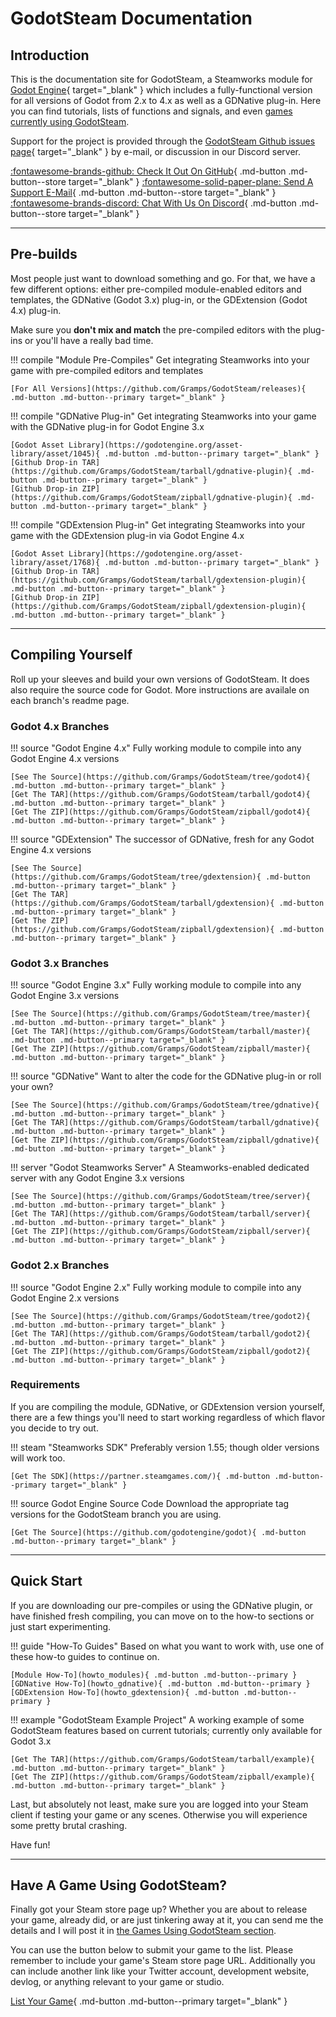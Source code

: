 # GodotSteam Documentation

## Introduction

This is the documentation site for GodotSteam, a Steamworks module for [Godot Engine](https://godotengine.org){ target="_blank" } which includes a fully-functional version for all versions of Godot from 2.x to 4.x as well as a GDNative plug-in. Here you can find tutorials, lists of functions and signals, and even [games currently using GodotSteam](games.md).

Support for the project is provided through the [GodotSteam Github issues page](https://github.com/Gramps/GodotSteam/issues){ target="_blank" } by e-mail, or discussion in our Discord server.

<div class="link-grid" markdown>

[:fontawesome-brands-github: Check It Out On GitHub](https://github.com/Gramps/GodotSteam){ .md-button .md-button--store target="_blank" }
[:fontawesome-solid-paper-plane: Send A Support E-Mail](mailto:godotsteam@coaguco.com){ .md-button .md-button--store target="_blank" }
[:fontawesome-brands-discord: Chat With Us On Discord](https://discord.gg/SJRSq6K){ .md-button .md-button--store target="_blank" }

</div>

---

## Pre-builds

Most people just want to download something and go.  For that, we have a few different options: either pre-compiled module-enabled editors and templates, the GDNative (Godot 3.x) plug-in, or the GDExtension (Godot 4.x) plug-in.

Make sure you **don't mix and match** the pre-compiled editors with the plug-ins or you'll have a really bad time.

<div class="branch-grid" markdown>

!!! compile "Module Pre-Compiles"
	Get integrating Steamworks into your game with pre-compiled editors and templates

	[For All Versions](https://github.com/Gramps/GodotSteam/releases){ .md-button .md-button--primary target="_blank" }

!!! compile "GDNative Plug-in"
	Get integrating Steamworks into your game with the GDNative plug-in for Godot Engine 3.x

	[Godot Asset Library](https://godotengine.org/asset-library/asset/1045){ .md-button .md-button--primary target="_blank" }
	[Github Drop-in TAR](https://github.com/Gramps/GodotSteam/tarball/gdnative-plugin){ .md-button .md-button--primary target="_blank" }
	[Github Drop-in ZIP](https://github.com/Gramps/GodotSteam/zipball/gdnative-plugin){ .md-button .md-button--primary target="_blank" }

!!! compile "GDExtension Plug-in"
	Get integrating Steamworks into your game with the GDExtension plug-in via Godot Engine 4.x

	[Godot Asset Library](https://godotengine.org/asset-library/asset/1768){ .md-button .md-button--primary target="_blank" }
	[Github Drop-in TAR](https://github.com/Gramps/GodotSteam/tarball/gdextension-plugin){ .md-button .md-button--primary target="_blank" }
	[Github Drop-in ZIP](https://github.com/Gramps/GodotSteam/zipball/gdextension-plugin){ .md-button .md-button--primary target="_blank" }


</div>

---

## Compiling Yourself

Roll up your sleeves and build your own versions of GodotSteam.  It does also require the source code for Godot.  More instructions are availale on each branch's readme page.

### Godot 4.x Branches

<div class="branch-grid" markdown>


!!! source "Godot Engine 4.x"
	Fully working module to compile into any Godot Engine 4.x versions

	[See The Source](https://github.com/Gramps/GodotSteam/tree/godot4){ .md-button .md-button--primary target="_blank" }
	[Get The TAR](https://github.com/Gramps/GodotSteam/tarball/godot4){ .md-button .md-button--primary target="_blank" }
	[Get The ZIP](https://github.com/Gramps/GodotSteam/zipball/godot4){ .md-button .md-button--primary target="_blank" }

!!! source "GDExtension"
	The successor of GDNative, fresh for any Godot Engine 4.x versions

	[See The Source](https://github.com/Gramps/GodotSteam/tree/gdextension){ .md-button .md-button--primary target="_blank" }
	[Get The TAR](https://github.com/Gramps/GodotSteam/tarball/gdextension){ .md-button .md-button--primary target="_blank" }
	[Get The ZIP](https://github.com/Gramps/GodotSteam/zipball/gdextension){ .md-button .md-button--primary target="_blank" }

</div>

### Godot 3.x Branches

<div class="branch-grid" markdown>

!!! source "Godot Engine 3.x"
	Fully working module to compile into any Godot Engine 3.x versions

	[See The Source](https://github.com/Gramps/GodotSteam/tree/master){ .md-button .md-button--primary target="_blank" }
	[Get The TAR](https://github.com/Gramps/GodotSteam/tarball/master){ .md-button .md-button--primary target="_blank" }
	[Get The ZIP](https://github.com/Gramps/GodotSteam/zipball/master){ .md-button .md-button--primary target="_blank" }

!!! source "GDNative"
	Want to alter the code for the GDNative plug-in or roll your own?

	[See The Source](https://github.com/Gramps/GodotSteam/tree/gdnative){ .md-button .md-button--primary target="_blank" }
	[Get The TAR](https://github.com/Gramps/GodotSteam/tarball/gdnative){ .md-button .md-button--primary target="_blank" }
	[Get The ZIP](https://github.com/Gramps/GodotSteam/zipball/gdnative){ .md-button .md-button--primary target="_blank" }

!!! server "Godot Steamworks Server"
	A Steamworks-enabled dedicated server with any Godot Engine 3.x versions

	[See The Source](https://github.com/Gramps/GodotSteam/tree/server){ .md-button .md-button--primary target="_blank" }
	[Get The TAR](https://github.com/Gramps/GodotSteam/tarball/server){ .md-button .md-button--primary target="_blank" }
	[Get The ZIP](https://github.com/Gramps/GodotSteam/zipball/server){ .md-button .md-button--primary target="_blank" }

</div>

### Godot 2.x Branches

<div class="branch-grid" markdown>

!!! source "Godot Engine 2.x" 
	Fully working module to compile into any Godot Engine 2.x versions

	[See The Source](https://github.com/Gramps/GodotSteam/tree/godot2){ .md-button .md-button--primary target="_blank" }
	[Get The TAR](https://github.com/Gramps/GodotSteam/tarball/godot2){ .md-button .md-button--primary target="_blank" }
	[Get The ZIP](https://github.com/Gramps/GodotSteam/zipball/godot2){ .md-button .md-button--primary target="_blank" }

</div>

### Requirements

If you are compiling the module, GDNative, or GDExtension version yourself, there are a few things you'll need to start working regardless of which flavor you decide to try out.

<div class="start-grid" markdown>

!!! steam "Steamworks SDK"
	Preferably version 1.55; though older versions will work too.

	[Get The SDK](https://partner.steamgames.com/){ .md-button .md-button--primary target="_blank" }

!!! source Godot Engine Source Code
	Download the appropriate tag versions for the GodotSteam branch you are using.

	[Get The Source](https://github.com/godotengine/godot){ .md-button .md-button--primary target="_blank" }

</div>

---

## Quick Start

If you are downloading our pre-compiles or using the GDNative plugin, or have finished fresh compiling, you can move on to the how-to sections or just start experimenting.

<div class="start-grid" markdown>

!!! guide "How-To Guides"
	Based on what you want to work with, use one of these how-to guides to continue on.

	[Module How-To](howto_modules){ .md-button .md-button--primary }
	[GDNative How-To](howto_gdnative){ .md-button .md-button--primary }
	[GDExtension How-To](howto_gdextension){ .md-button .md-button--primary }

!!! example "GodotSteam Example Project"
	A working example of some GodotSteam features based on current tutorials; currently only available for Godot 3.x

	[Get The TAR](https://github.com/Gramps/GodotSteam/tarball/example){ .md-button .md-button--primary target="_blank" }
	[Get The ZIP](https://github.com/Gramps/GodotSteam/zipball/example){ .md-button .md-button--primary target="_blank" }

</div>

Last, but absolutely not least, make sure you are logged into your Steam client if testing your game or any scenes. Otherwise you will experience some pretty brutal crashing.

Have fun!

---

## Have A Game Using GodotSteam?

Finally got your Steam store page up? Whether you are about to release your game, already did, or are just tinkering away at it, you can send me the details and I will post it in [the Games Using GodotSteam section](games.md).

You can use the button below to submit your game to the list. Please remember to include your game's Steam store page URL. Additionally you can include another link like your Twitter account, development website, devlog, or anything relevant to your game or studio.

[List Your Game](mailto:games@godotsteam.com){ .md-button .md-button--primary target="_blank" }